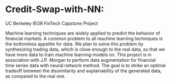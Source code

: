 # Credit-Swap-with-NN:

UC Berkeley IEOR FinTech Capstone Project

Machine learning techniques are widely applied  to predict the behavior of financial markets. A common problem to all machine learning techniques is the bottomless appetite for data. We plan to solve this problem by synthesizing  trading data, which is close enough to the real data, so that we have more data to train machine learning models on. This project is in association with J.P. Morgan to perform data augmentation for  financial time series data with neural network method. The goal is to strike an optimal tradeoff between the dissimilarity and explainability of the generated data, as compared to the real one. 

